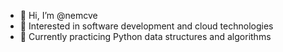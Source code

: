 - 👋 Hi, I’m @nemcve
- 👀 Interested in software development and cloud technologies
- 🌱 Currently practicing Python data structures and algorithms
<!---
nemcve/nemcve is a ✨ special ✨ repository because its `README.md` (this file) appears on your GitHub profile.
You can click the Preview link to take a look at your changes.
--->
